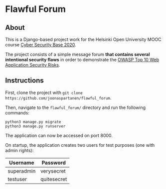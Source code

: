 # Flawful Forum

## About

This is a Django-based project work for the Helsinki Open University MOOC course [Cyber Security Base 2020](https://cybersecuritybase.mooc.fi/).

The project consists of a simple message forum **that contains several intentional security flaws** in order to demonstrate the [OWASP Top 10 Web Application Security Risks](https://owasp.org/www-project-top-ten/).

## Instructions

First, clone the project with `git clone https://github.com/joonaspartanen/flawful_forum`.

Then, navigate to the `flawful_forum/` directory and run the following commands:

```
python3 manage.py migrate
python3 manage.py runserver
```

The application can now be accessed on port 8000.

On startup, the application creates two users for test purposes (one with admin rights):

| Username   | Password    |
| ---------- | ----------- |
| superadmin | verysecret  |
| testuser   | quitesecret |
